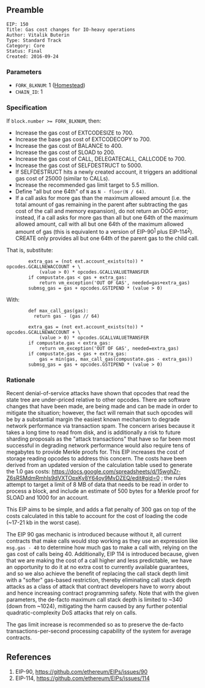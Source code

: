 ## Preamble
```
EIP: 150
Title: Gas cost changes for IO-heavy operations
Author: Vitalik Buterin
Type: Standard Track
Category: Core
Status: Final
Created: 2016-09-24
```
### Parameters

- `FORK_BLKNUM`: 1 ([Homestead](https://github.com/ethereum/EIPs/blob/master/EIPS/eip-606.md))
- `CHAIN_ID`: 1

### Specification

If `block.number >= FORK_BLKNUM`, then:
- Increase the gas cost of EXTCODESIZE to 700.
- Increase the base gas cost of EXTCODECOPY to 700.
- Increase the gas cost of BALANCE to 400.
- Increase the gas cost of SLOAD to 200.
- Increase the gas cost of CALL, DELEGATECALL, CALLCODE to 700.
- Increase the gas cost of SELFDESTRUCT to 5000.
- If SELFDESTRUCT hits a newly created account, it triggers an additional gas cost of 25000 (similar to CALLs).
- Increase the recommended gas limit target to 5.5 million.
- Define "all but one 64th" of `N` as `N - floor(N / 64)`.
- If a call asks for more gas than the maximum allowed amount (i.e. the total amount of gas remaining in the parent after subtracting the gas cost of the call and memory expansion), do not return an OOG error; instead, if a call asks for more gas than all but one 64th of the maximum allowed amount, call with all but one 64th of the maximum allowed amount of gas (this is equivalent to a version of EIP-90<sup>[1](https://github.com/ethereum/EIPs/issues/90)</sup> plus EIP-114<sup>[2](https://github.com/ethereum/EIPs/issues/114)</sup>). CREATE only provides all but one 64th of the parent gas to the child call.

That is, substitute:

```
        extra_gas = (not ext.account_exists(to)) * opcodes.GCALLNEWACCOUNT + \
            (value > 0) * opcodes.GCALLVALUETRANSFER
        if compustate.gas < gas + extra_gas:
            return vm_exception('OUT OF GAS', needed=gas+extra_gas)
        submsg_gas = gas + opcodes.GSTIPEND * (value > 0)
```

With:

```
        def max_call_gas(gas):
          return gas - (gas // 64)

        extra_gas = (not ext.account_exists(to)) * opcodes.GCALLNEWACCOUNT + \
            (value > 0) * opcodes.GCALLVALUETRANSFER
        if compustate.gas < extra_gas:
            return vm_exception('OUT OF GAS', needed=extra_gas)
        if compustate.gas < gas + extra_gas:
            gas = min(gas, max_call_gas(compustate.gas - extra_gas))
        submsg_gas = gas + opcodes.GSTIPEND * (value > 0)
```

### Rationale

Recent denial-of-service attacks have shown that opcodes that read the state tree are under-priced relative to other opcodes. There are software changes that have been made, are being made and can be made in order to mitigate the situation; however, the fact will remain that such opcodes will be by a substantial margin the easiest known mechanism to degrade network performance via transaction spam. The concern arises because it takes a long time to read from disk, and is additionally a risk to future sharding proposals as the "attack transactions" that have so far been most successful in degrading network performance would also require tens of megabytes to provide Merkle proofs for. This EIP increases the cost of storage reading opcodes to address this concern. The costs have been derived from an updated version of the calculation table used to generate the 1.0 gas costs: https://docs.google.com/spreadsheets/d/15wghZr-Z6sRSMdmRmhls9dVXTOpxKy8Y64oy9MvDZEQ/edit#gid=0 ; the rules attempt to target a limit of 8 MB of data that needs to be read in order to process a block, and include an estimate of 500 bytes for a Merkle proof for SLOAD and 1000 for an account.

This EIP aims to be simple, and adds a flat penalty of 300 gas on top of the costs calculated in this table to account for the cost of loading the code (~17-21 kb in the worst case).

The EIP 90 gas mechanic is introduced because without it, all current contracts that make calls would stop working as they use an expression like `msg.gas - 40` to determine how much gas to make a call with, relying on the gas cost of calls being 40. Additionally, EIP 114 is introduced because, given that we are making the cost of a call higher and less predictable, we have an opportunity to do it at no extra cost to currently available guarantees, and so we also achieve the benefit of replacing the call stack depth limit with a "softer" gas-based restriction, thereby eliminating call stack depth attacks as a class of attack that contract developers have to worry about and hence increasing contract programming safety. Note that with the given parameters, the de-facto maximum call stack depth is limited to ~340 (down from ~1024), mitigating the harm caused by any further potential quadratic-complexity DoS attacks that rely on calls.

The gas limit increase is recommended so as to preserve the de-facto transactions-per-second processing capability of the system for average contracts.

## References

1. EIP-90, https://github.com/ethereum/EIPs/issues/90
2. EIP-114, https://github.com/ethereum/EIPs/issues/114
